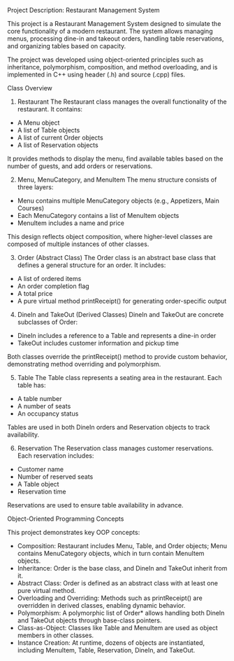 Project Description: Restaurant Management System

This project is a Restaurant Management System designed to simulate the core functionality of a modern restaurant. The system allows managing menus, processing dine-in and takeout orders, handling table reservations, and organizing tables based on capacity.

The project was developed using object-oriented principles such as inheritance, polymorphism, composition, and method overloading, and is implemented in C++ using header (.h) and source (.cpp) files.

Class Overview

1. Restaurant
The Restaurant class manages the overall functionality of the restaurant. It contains:
- A Menu object
- A list of Table objects
- A list of current Order objects
- A list of Reservation objects

It provides methods to display the menu, find available tables based on the number of guests, and add orders or reservations.

2. Menu, MenuCategory, and MenuItem
The menu structure consists of three layers:
- Menu contains multiple MenuCategory objects (e.g., Appetizers, Main Courses)
- Each MenuCategory contains a list of MenuItem objects
- MenuItem includes a name and price

This design reflects object composition, where higher-level classes are composed of multiple instances of other classes.

3. Order (Abstract Class)
The Order class is an abstract base class that defines a general structure for an order. It includes:
- A list of ordered items
- An order completion flag
- A total price
- A pure virtual method printReceipt() for generating order-specific output

4. DineIn and TakeOut (Derived Classes)
DineIn and TakeOut are concrete subclasses of Order:
- DineIn includes a reference to a Table and represents a dine-in order
- TakeOut includes customer information and pickup time

Both classes override the printReceipt() method to provide custom behavior, demonstrating method overriding and polymorphism.

5. Table
The Table class represents a seating area in the restaurant. Each table has:
- A table number
- A number of seats
- An occupancy status

Tables are used in both DineIn orders and Reservation objects to track availability.

6. Reservation
The Reservation class manages customer reservations. Each reservation includes:
- Customer name
- Number of reserved seats
- A Table object
- Reservation time

Reservations are used to ensure table availability in advance.

Object-Oriented Programming Concepts

This project demonstrates key OOP concepts:

- Composition: Restaurant includes Menu, Table, and Order objects; Menu contains MenuCategory objects, which in turn contain MenuItem objects.
- Inheritance: Order is the base class, and DineIn and TakeOut inherit from it.
- Abstract Class: Order is defined as an abstract class with at least one pure virtual method.
- Overloading and Overriding: Methods such as printReceipt() are overridden in derived classes, enabling dynamic behavior.
- Polymorphism: A polymorphic list of Order* allows handling both DineIn and TakeOut objects through base-class pointers.
- Class-as-Object: Classes like Table and MenuItem are used as object members in other classes.
- Instance Creation: At runtime, dozens of objects are instantiated, including MenuItem, Table, Reservation, DineIn, and TakeOut.
